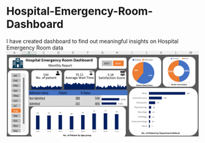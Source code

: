 # Hospital-Emergency-Room-Dashboard
I have created dashboard to find out meaningful insights on Hospital Emergency Room data
![Image Alt](https://github.com/samidhagirase/Hospital-Emergency-Room-Dashboard/blob/cda47050defdeeb349004af547abfc1e2c9e196e/Hospital%20emergency%20room%20dashboard.png)
